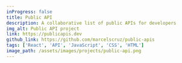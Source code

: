 ```yaml
---
inProgress: false
title: Public API
description: A collaborative list of public APIs for developers
img_alt: Public API project
link: https://publicapis.dev
github_link: https://github.com/marcelscruz/public-apis
tags: ['React', 'API', 'JavaScript', 'CSS', 'HTML']
image_path: /assets/images/projects/public-api.png
---
```

